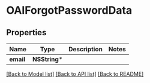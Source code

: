 # OAIForgotPasswordData

## Properties
Name | Type | Description | Notes
------------ | ------------- | ------------- | -------------
**email** | **NSString*** |  | 

[[Back to Model list]](../README.md#documentation-for-models) [[Back to API list]](../README.md#documentation-for-api-endpoints) [[Back to README]](../README.md)


